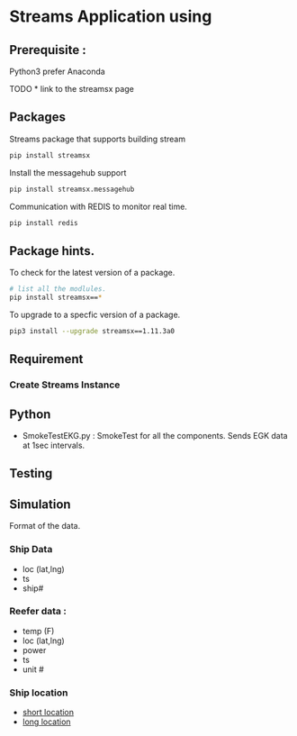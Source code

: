 # Streams Application using 

## Prerequisite : 
Python3 prefer Anaconda 

TODO * link to the streamsx page
## Packages   

Streams package that supports building stream 
```bash
pip install streamsx 
```
Install the messagehub support
```bash
pip install streamsx.messagehub
```
Communication with REDIS to monitor real time.
```bash
pip install redis 
```

## Package hints.
To check for the latest version of a package. 
```bash
# list all the modlules.
pip install streamsx==*
```

To upgrade to a specfic version of a package. 
```bash
pip3 install --upgrade streamsx==1.11.3a0
```


## Requirement


### Create Streams Instance

## Python
- SmokeTestEKG.py : SmokeTest for all the components. Sends EGK data at 1sec intervals. 
 
## Testing 

## Simulation 
Format of the data.
### Ship Data
- loc (lat,lng)
- ts 
- ship# 

### Reefer data : 
- temp (F)
- loc (lat,lng)
- power 
- ts 
- unit #

### Ship location
- [short location ](https://www.navcen.uscg.gov/?pageName=AISMessagesA)
- [long location ](https://www.navcen.uscg.gov/?pageName=AISMessage27)


### 